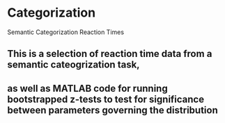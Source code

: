 # Categorization
Semantic Categorization Reaction Times 

## This is a selection of reaction time data from a semantic cateogrization task, 
## as well as MATLAB code for running bootstrapped z-tests to test for significance between parameters governing the distribution
##

